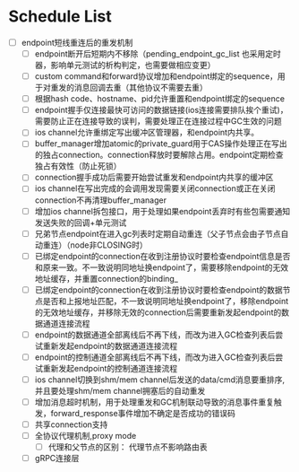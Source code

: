 # Schedule List

+ [ ] endpoint短线重连后的重发机制
  + [ ] endpoint断开后短期内不移除（pending_endpoint_gc_list 也采用定时器，影响单元测试的析构判定，也需要做相应变更）
  + [ ] custom command和forward协议增加和endpoint绑定的sequence，用于对重发的消息回调去重（其他协议不需要去重）
  + [ ] 根据hash code、hostname、pid允许重置和endpoint绑定的sequence
  + [ ] endpoint握手仅连接最快可访问的数据链接(ios连接需要排队挨个重试)，需要防止正在连接导致的误判，需要处理正在连接过程中GC生效的问题
  + [ ] ios channel允许重绑定写出缓冲区管理器，和endpoint内共享。
  + [ ] buffer_manager增加atomic的private_guard用于CAS操作处理正在写出的独占connection。connection释放时要解除占用。endpoint定期检查独占有效性（防止死锁）
  + [ ] connection握手成功后需要开始尝试重发和endpoint内共享的缓冲区
  + [ ] ios channel在写出完成的会调用发现需要关闭connection或正在关闭connection不再清理buffer_manager
  + [ ] 增加ios channel拆包接口，用于处理如果endpoint丢弃时有些包需要通知发送失败的回调+单元测试
  + [ ] 兄弟节点endpoint在进入gc列表时定期自动重连（父子节点会由子节点自动重连）（node非CLOSING时）
  + [ ] 已绑定endpoint的connection在收到注册协议时要检查endpoint信息是否和原来一致。不一致说明同地址换endpoint了，需要移除endpoint的无效地址缓存，并重置connection的binding_
  + [ ] 已绑定endpoint的connection在收到注册协议时要检查endpoint的数据节点是否和上报地址匹配，不一致说明同地址换endpoint了，移除endpoint的无效地址缓存，并移除无效的connection后需要重新发起endpoint的数据通道连接流程
  + [ ] endpoint的数据通道全部离线后不再下线，而改为进入GC检查列表后尝试重新发起endpoint的数据通道连接流程
  + [ ] endpoint的控制通道全部离线后不再下线，而改为进入GC检查列表后尝试重新发起endpoint的控制通道连接流程
  + [ ] ios channel切换到shm/mem channel后发送的data/cmd消息要重排序,并且要处理shm/mem channel拥塞后的自动重发
  + [ ] 增加消息超时机制，用于处理重发和GC机制联动导致的消息事件重复触发，forward_response事件增加不确定是否成功的错误码
  + [ ] 共享connection支持
  + [ ] 全协议代理机制,proxy mode
    + [ ] 代理和父节点的区别： 代理节点不影响路由表
  + [ ] gRPC连接层
